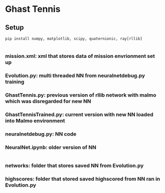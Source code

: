 # Ghast Tennis

## Setup
    pip install numpy, matplotlib, scipy, quaternionic, ray[rllib]

#


### <b>mission.xml:</b> xml that stores data of mission envrionment set up

### <b>Evolution.py:</b> multi threaded NN from neuralnetdebug.py training 

### <b>GhastTennis.py:</b> previous version of rllib network with malmo which was disregarded for new NN

### <b>GhastTennisTrained.py:</b> current version with new NN loaded into Malmo environment

### <b>neuralnetdebug.py:</b> NN code

### <b>NeuralNet.ipynb:</b> older version of NN

#

### <b>networks:</b> folder that stores saved NN from Evolution.py

### <b>highscores:</b> folder that stored saved highscored from NN ran in Evolution.py

#

